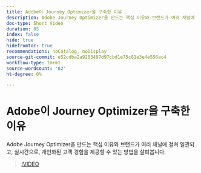 ```yaml
---
title: Adobe이 Journey Optimizer을 구축한 이유
description: Adobe Journey Optimizer을 만드는 핵심 이유와 브랜드가 여러 채널에 걸쳐 일관되고, 실시간으로, 개인화된 고객 경험을 제공할 수 있는 방법을 살펴봅니다.
doc-type: Short Video
duration: 85
index: false
hide: true
hidefromtoc: true
recommendations: noCatalog, noDisplay
source-git-commit: e52cdba2a9203497d97cbd1e75c81e3e4e556ac4
workflow-type: tm+mt
source-wordcount: '62'
ht-degree: 0%

---
```



# Adobe이 Journey Optimizer을 구축한 이유

Adobe Journey Optimizer을 만드는 핵심 이유와 브랜드가 여러 채널에 걸쳐 일관되고, 실시간으로, 개인화된 고객 경험을 제공할 수 있는 방법을 살펴봅니다.

<!-- 62_S520_3442520_84_why-adobe-built-journey-optimizer -->
>[!VIDEO](https://video.tv.adobe.com/v/3458179/?learn=on&enablevpops=true)
